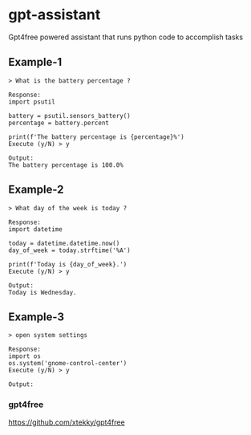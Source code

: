 # gpt-assistant
Gpt4free powered assistant that runs python code to accomplish tasks

## Example-1
```
> What is the battery percentage ?

Response:
import psutil

battery = psutil.sensors_battery()
percentage = battery.percent

print(f'The battery percentage is {percentage}%')
Execute (y/N) > y

Output:
The battery percentage is 100.0%
```

## Example-2
```
> What day of the week is today ?

Response:
import datetime

today = datetime.datetime.now()
day_of_week = today.strftime('%A')

print(f'Today is {day_of_week}.')
Execute (y/N) > y

Output:
Today is Wednesday.
```

## Example-3
```
> open system settings

Response:
import os
os.system('gnome-control-center')
Execute (y/N) > y

Output:
```

### gpt4free
https://github.com/xtekky/gpt4free
